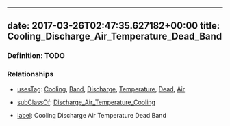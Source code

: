 
---
date: 2017-03-26T02:47:35.627182+00:00
title: Cooling_Discharge_Air_Temperature_Dead_Band
---
### Definition: TODO

### Relationships

* [usesTag](https://brickschema.org/schema/1.0/BrickFrame#usesTag): [Cooling](https://brickschema.org/schema/1.0/BrickTag#Cooling), [Band](https://brickschema.org/schema/1.0/BrickTag#Band), [Discharge](https://brickschema.org/schema/1.0/BrickTag#Discharge), [Temperature](https://brickschema.org/schema/1.0/BrickTag#Temperature), [Dead](https://brickschema.org/schema/1.0/BrickTag#Dead), [Air](https://brickschema.org/schema/1.0/BrickTag#Air)

* [subClassOf](http://www.w3.org/2000/01/rdf-schema#subClassOf): [Discharge_Air_Temperature_Cooling](https://brickschema.org/schema/1.0/Brick#Discharge_Air_Temperature_Cooling)

* [label](http://www.w3.org/2000/01/rdf-schema#label): Cooling Discharge Air Temperature Dead Band
